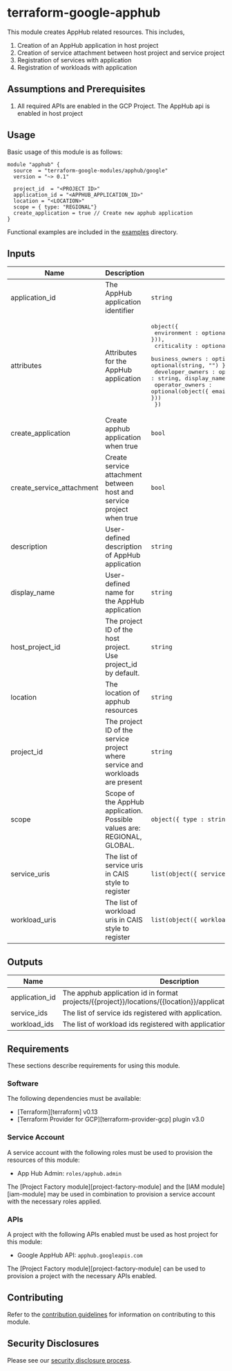 # terraform-google-apphub

This module creates AppHub related resources. This includes,
1. Creation of an AppHub application in host project
2. Creation of service attachment between host project and service project
3. Registration of services with application
4. Registration of workloads with application

## Assumptions and Prerequisites
1. All required APIs are enabled in the GCP Project. The AppHub api is enabled in host project

## Usage

Basic usage of this module is as follows:

```hcl
module "apphub" {
  source  = "terraform-google-modules/apphub/google"
  version = "~> 0.1"

  project_id  = "<PROJECT ID>"
  application_id = "<APPHUB_APPLICATION_ID>"
  location = "<LOCATION>"
  scope = { type: "REGIONAL"}
  create_application = true // Create new apphub application
}
```

Functional examples are included in the
[examples](./examples/) directory.

<!-- BEGINNING OF PRE-COMMIT-TERRAFORM DOCS HOOK -->
## Inputs

| Name | Description | Type | Default | Required |
|------|-------------|------|---------|:--------:|
| application\_id | The AppHub application identifier | `string` | n/a | yes |
| attributes | Attributes for the AppHub application | <pre>object({<br>    environment : optional(object({ type : string })),<br>    criticality : optional(object({ type : string })),<br>    business_owners : optional(object({ email : string, display_name : optional(string, "") })),<br>    developer_owners : optional(object({ email : string, display_name : optional(string, "") })),<br>    operator_owners : optional(object({ email : string, display_name : optional(string, "") }))<br>  })</pre> | `null` | no |
| create\_application | Create apphub application when true | `bool` | `false` | no |
| create\_service\_attachment | Create service attachment between host and service project when true | `bool` | `false` | no |
| description | User-defined description of AppHub application | `string` | `""` | no |
| display\_name | User-defined name for the AppHub application | `string` | `""` | no |
| host\_project\_id | The project ID of the host project. Use project\_id by default. | `string` | `null` | no |
| location | The location of apphub resources | `string` | n/a | yes |
| project\_id | The project ID of the service project where service and workloads are present | `string` | n/a | yes |
| scope | Scope of the AppHub application. Possible values are: REGIONAL, GLOBAL. | `object({ type : string })` | <pre>{<br>  "type": "REGIONAL"<br>}</pre> | no |
| service\_uris | The list of service uris in CAIS style to register | `list(object({ service_uri : string, service_id : string }))` | `[]` | no |
| workload\_uris | The list of workload uris in CAIS style to register | `list(object({ workload_uri : string, workload_id : string }))` | `[]` | no |

## Outputs

| Name | Description |
|------|-------------|
| application\_id | The apphub application id in format projects/{{project}}/locations/{{location}}/applications/{{application\_id}} |
| service\_ids | The list of service ids registered with application. |
| workload\_ids | The list of workload ids registered with application. |

<!-- END OF PRE-COMMIT-TERRAFORM DOCS HOOK -->

## Requirements

These sections describe requirements for using this module.

### Software

The following dependencies must be available:

- [Terraform][terraform] v0.13
- [Terraform Provider for GCP][terraform-provider-gcp] plugin v3.0

### Service Account

A service account with the following roles must be used to provision
the resources of this module:

- App Hub Admin: `roles/apphub.admin`

The [Project Factory module][project-factory-module] and the
[IAM module][iam-module] may be used in combination to provision a
service account with the necessary roles applied.

### APIs

A project with the following APIs enabled must be used as host project for this
 module:

- Google AppHub API: `apphub.googleapis.com`

The [Project Factory module][project-factory-module] can be used to
provision a project with the necessary APIs enabled.

## Contributing

Refer to the [contribution guidelines](./CONTRIBUTING.md) for
information on contributing to this module.

## Security Disclosures

Please see our [security disclosure process](./SECURITY.md).
